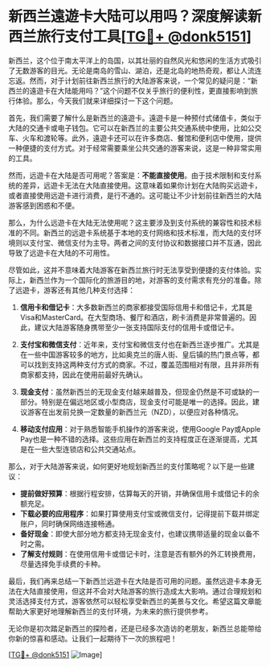 # 新西兰遠遊卡大陆可以用吗？深度解读新西兰旅行支付工具[[TG💪+ @donk5151](https://t.me/s/donk5151)]

新西兰，这个位于南太平洋上的岛国，以其壮丽的自然风光和悠闲的生活方式吸引了无数游客的目光。无论是南岛的雪山、湖泊，还是北岛的地热奇观，都让人流连忘返。然而，对于计划前往新西兰旅行的大陆游客来说，一个常见的疑问是：“新西兰的遠遊卡在大陆能用吗？”这个问题不仅关乎旅行的便利性，更直接影响到旅行体验。那么，今天我们就来详细探讨一下这个问题。

首先，我们需要了解什么是新西兰的遠遊卡。遠遊卡是一种预付式储值卡，类似于大陆的交通卡或电子钱包。它可以在新西兰的主要公共交通系统中使用，比如公交车、火车和渡轮等。此外，遠遊卡还可以在许多商店、餐馆和便利店中使用，提供一种便捷的支付方式。对于经常需要乘坐公共交通的游客来说，这是一种非常实用的工具。

然而，远遊卡在大陆是否可用呢？答案是：**不能直接使用**。由于技术限制和支付系统的差异，远遊卡无法在大陆直接使用。这意味着如果你计划在大陆购买远遊卡，或者直接使用远遊卡进行消费，是行不通的。这可能让不少计划前往新西兰的大陆游客感到困惑和不便。

那么，为什么远遊卡在大陆无法使用呢？这主要涉及到支付系统的兼容性和技术标准的不同。新西兰的远遊卡系统基于本地的支付网络和技术标准，而大陆的支付环境则以支付宝、微信支付为主导。两者之间的支付协议和数据接口并不互通，因此导致了远遊卡在大陆的不可用性。

尽管如此，这并不意味着大陆游客在新西兰旅行时无法享受到便捷的支付体验。实际上，新西兰作为一个国际化的旅游目的地，对游客的支付需求有充分的准备。除了远遊卡，游客还有其他几种支付选择：

1. **信用卡和借记卡**：大多数新西兰的商家都接受国际信用卡和借记卡，尤其是Visa和MasterCard。在大型商场、餐厅和酒店，刷卡消费是非常普遍的。因此，建议大陆游客随身携带至少一张支持国际支付的信用卡或借记卡。

2. **支付宝和微信支付**：近年来，支付宝和微信支付也在新西兰逐步推广。尤其是在一些中国游客较多的地方，比如奥克兰的唐人街、皇后镇的热门景点等，都可以找到支持这两种支付方式的商家。不过，覆盖范围相对有限，且并非所有商家都支持，因此在使用前最好先确认。

3. **现金支付**：虽然新西兰的无现金支付越来越普及，但现金仍然是不可或缺的一部分。特别是在偏远地区或小型商店，现金支付可能是唯一的选择。因此，建议游客在出发前兑换一定数量的新西兰元（NZD），以便应对各种情况。

4. **移动支付应用**：对于熟悉智能手机操作的游客来说，使用Google Pay或Apple Pay也是一种不错的选择。这些应用在新西兰的支持程度正在逐渐提高，尤其是在一些大型连锁店和公共交通站点。

那么，对于大陆游客来说，如何更好地规划新西兰的支付策略呢？以下是一些建议：

- **提前做好预算**：根据行程安排，估算每天的开销，并确保信用卡或借记卡的余额充足。
- **下载必要的应用程序**：如果打算使用支付宝或微信支付，记得提前下载并绑定账户，同时确保网络连接畅通。
- **备好现金**：即使大部分地方都支持无现金支付，也建议携带适量的现金以备不时之需。
- **了解支付规则**：在使用信用卡或借记卡时，注意是否有额外的外汇转换费用，尽量选择免手续费的卡种。

最后，我们再来总结一下新西兰远遊卡在大陆是否可用的问题。虽然远遊卡本身无法在大陆直接使用，但这并不会对大陆游客的旅行造成太大影响。通过合理规划和灵活选择支付方式，游客依然可以轻松享受新西兰的美景与文化。希望这篇文章能帮助大家更好地理解新西兰的支付环境，为未来的旅行提供参考。

无论你是初次踏足新西兰的探险者，还是已经多次造访的老朋友，新西兰总能带给你新的惊喜和感动。让我们一起期待下一次的旅程吧！

[[TG💪+ @donk5151](https://t.me/s/donk5151) ![Image](https://i.postimg.cc/rwNCRYN7/Snipaste-2025-04-30-17-27-05.png)]